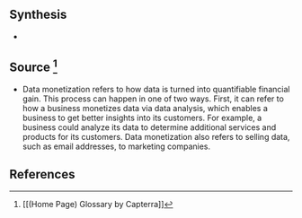 ## Synthesis
- 
## Source [^1]
- Data monetization refers to how data is turned into quantifiable financial gain. This process can happen in one of two ways. First, it can refer to how a business monetizes data via data analysis, which enables a business to get better insights into its customers. For example, a business could analyze its data to determine additional services and products for its customers. Data monetization also refers to selling data, such as email addresses, to marketing companies.
## References

[^1]: [[(Home Page) Glossary by Capterra]]